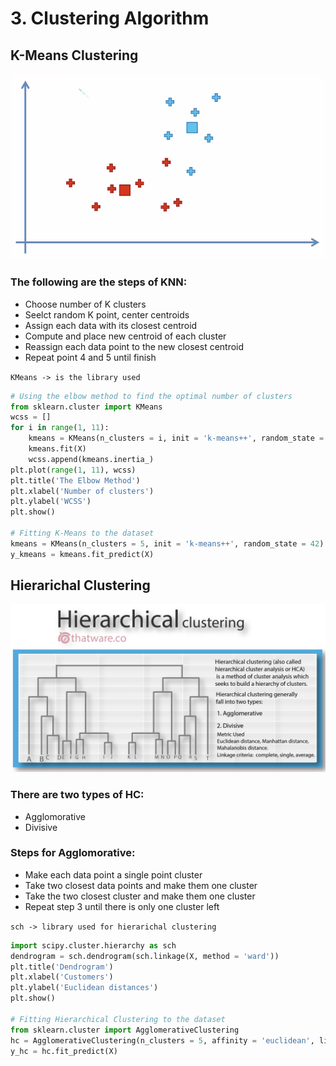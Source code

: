 #	3.	Clustering Algorithm

## 	K-Means Clustering

![KNN](/3CA/Assets/KNN.png)

### The following are the steps of KNN:
-	Choose number of K clusters
-	Seelct random K point, center centroids 
-	Assign each data with its closest centroid
-	Compute and place new centroid of each cluster
-	Reassign each data point to the new closest centroid 
-	Repeat point 4 and 5 until finish

`KMeans -> is the library used`

```python
# Using the elbow method to find the optimal number of clusters
from sklearn.cluster import KMeans
wcss = []
for i in range(1, 11):
    kmeans = KMeans(n_clusters = i, init = 'k-means++', random_state = 42)
    kmeans.fit(X)
    wcss.append(kmeans.inertia_)
plt.plot(range(1, 11), wcss)
plt.title('The Elbow Method')
plt.xlabel('Number of clusters')
plt.ylabel('WCSS')
plt.show()

# Fitting K-Means to the dataset
kmeans = KMeans(n_clusters = 5, init = 'k-means++', random_state = 42)
y_kmeans = kmeans.fit_predict(X)
```

##	Hierarichal Clustering

![HC](/3CA/Assets/HC.png)

### There are two types of HC:
-	Agglomorative
-	Divisive

### Steps for Agglomorative:
-	Make each data point a single point cluster
-	Take two closest data points and make them one cluster
-	Take the two closest cluster and make them one cluster 
-	Repeat step 3 until there is only one cluster left 

`sch -> library used for hierarichal clustering`

```python
import scipy.cluster.hierarchy as sch
dendrogram = sch.dendrogram(sch.linkage(X, method = 'ward'))
plt.title('Dendrogram')
plt.xlabel('Customers')
plt.ylabel('Euclidean distances')
plt.show()

# Fitting Hierarchical Clustering to the dataset
from sklearn.cluster import AgglomerativeClustering
hc = AgglomerativeClustering(n_clusters = 5, affinity = 'euclidean', linkage = 'ward')
y_hc = hc.fit_predict(X)
```